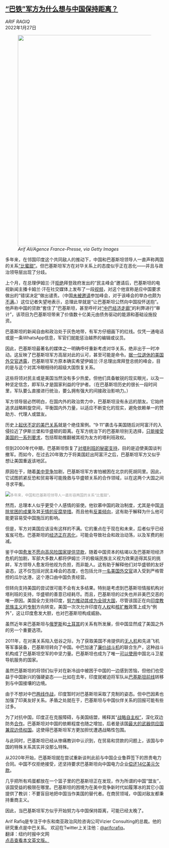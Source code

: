 <!--1643267223000-->
[“巴铁”军方为什么想与中国保持距离？](https://cn.nytimes.com/opinion/20220127/pakistan-united-states-china/)
------

<address>ARIF RAGIQ</address><time pudate="2022-01-27 02:52:15" datetime="2022-01-27 02:52:15">2022年1月27日</time><figure><img src="https://images.weserv.nl/?url=static01.nyt.com/images/2022/01/24/opinion/21Rafiq1/21Rafiq1-master1050.jpg" width="1050" height="670"><figcaption> <cite>Arif Ali/Agence France-Presse, via Getty Images</cite></figcaption></figure><section><p>多年来，在邻国印度这个共同敌人的推动下，中国和巴基斯坦领导人一直声称两国的关系<a rel="noopener noreferrer" target="_blank" href="https://www.telegraph.co.uk/news/worldnews/asia/pakistan/10161516/China-Pakistan-friendship-sweeter-than-honey-says-Nawaz-Sharif.html">“比蜜甜”</a>。但巴基斯坦军方在对华关系上的态度似乎正在恶化——并且与政治领导层出现了分歧。</p><p>上个月，在总理伊姆兰·汗<a rel="noopener noreferrer" target="_blank" href="https://www.brookings.edu/blog/order-from-chaos/2021/12/13/pakistan-skipped-the-us-summit-for-democracy-why/" title="Link: https://www.brookings.edu/blog/order-from-chaos/2021/12/13/pakistan-skipped-the-us-summit-for-democracy-why/">拒绝</a>拜登政府发出的“民主峰会”邀请后，巴基斯坦的电视新闻主播卡姆兰·汗在社交媒体上发布了一段<a rel="noopener noreferrer" target="_blank" href="https://twitter.com/AajKamranKhan/status/1470735302566166529" title="Link: https://twitter.com/AajKamranKhan/status/1470735302566166529">视频</a>，对这个他宣称是应中国要求做出的“错误决定”做出谴责。（中国<a rel="noopener noreferrer" target="_blank" href="https://www.npr.org/2021/12/09/1062530356/china-biden-democracy-summit" title="Link: https://www.npr.org/2021/12/09/1062530356/china-biden-democracy-summit">未被邀请</a>参加峰会，对于该峰会的举办也颇为<a rel="noopener noreferrer" target="_blank" href="https://foreignpolicy.com/2021/12/10/china-response-biden-democracy-summit/" title="Link: https://foreignpolicy.com/2021/12/10/china-response-biden-democracy-summit/">不满</a>。）这位记者失望地表示，总理此举就是“让巴基斯坦公然向中国投怀送抱”。他声称中国的贷款“套住了”巴基斯坦，甚至呼吁对<a rel="noopener noreferrer" target="_blank" href="https://cpecwire.com/analysis/china-pakistan-economic-corridor-what-is-cpec-faq/" title="Link: https://cpecwire.com/analysis/china-pakistan-economic-corridor-what-is-cpec-faq/">“中巴经济走廊”</a>的利弊进行“审计”，该项目为巴基斯坦带来了价值数十亿美元由债务驱动的能源和基础设施投资。</p><p>巴基斯坦的新闻自由和政治处于灰色地带，有军方仔细画下的红线。仅凭一通电话或是一条WhatsApp信息，军官们就能惩治越界的编辑或议员。</p><p>因此，巴基斯坦最著名的媒体之一明确呼吁重新考虑对华关系，绝非出于一时冲动。这反映了巴基斯坦军方高层对此的认可，甚至可能是命令。<a rel="noopener noreferrer" target="_blank" href="https://www.usnews.com/news/world/articles/2021-12-10/china-undermines-bidens-democracy-summit-by-forcing-pakistan-not-to-attend" title="Link: https://www.usnews.com/news/world/articles/2021-12-10/china-undermines-bidens-democracy-summit-by-forcing-pakistan-not-to-attend">据一位退休的美国外交官透露</a>，巴基斯坦军方原本确实希望伊姆兰·汗总理出席拜登总统的峰会，目的是与这个对其冷眼相待的超级大国恢复关系。</p><p>这些将领对民主或是美国当然没有多少热爱。但他们具备敏锐的现实眼光，以及一种坚定信念，即军队才是国家利益的守护者。（在巴基斯坦历史的很长一段时间里，军队要么直接进行统治，要么拥有强大的间接政治影响力。）</p><p>军方领导层必然明白，在国内外的政治势力中，巴基斯坦没有永远的朋友。它始终追求战略斡旋空间，平衡国内外力量，以适应不断变化的现实，避免依赖单一的赞助方、代理人或盟友。</p><p>历史上<a rel="noopener noreferrer" target="_blank" href="https://www.usip.org/publications/2011/04/negotiating-pakistani-us-relationship-one-step-time" title="Link: https://www.usip.org/publications/2011/04/negotiating-pakistani-us-relationship-one-step-time">起伏不定的美巴关系</a>就是个绝佳案例。“9·11”袭击与美国随后对阿富汗的入侵拉近了伊斯兰堡和华盛顿的距离。在军方统治下的巴基斯坦别无选择，<a href="https://www.nytimes.com/2006/09/22/world/asia/22pakistan.html" title="Link: https://www.nytimes.com/2006/09/22/world/asia/22pakistan.html">只能接受美国的一系列要求</a>，包括帮助推翻被其视为友方的塔利班政权。</p><p>但到2000年代中期，巴基斯坦恢复了<a rel="noopener noreferrer" target="_blank" href="https://www.brookings.edu/opinions/pakistan-taliban-and-the-afghan-quagmire/" title="Link: https://www.brookings.edu/opinions/pakistan-taliban-and-the-afghan-quagmire/">对塔利班的秘密支持</a>，目的是迫使美国谈判撤军。而如今，在过去20年致力于将美国赶出阿富汗之后，巴基斯坦军方又似乎想让美国重返该地区。</p><p>原因在于，随着<a rel="noopener noreferrer" target="_blank" href="https://globelynews.com/world/us-china-cold-war/" title="Link: https://globelynews.com/world/us-china-cold-war/">美中竞争</a>加剧，巴基斯坦军方害怕被困在北京的死胡同里。因此，它试图抓紧反恐和贸易等可能挽救与华盛顿关系的合作领域，以在这两个大国之间寻求平衡。</p><p><img src="https://images.weserv.nl/?url=static01.nyt.com/images/2022/01/24/opinion/21Rafiq2/merlin_162400428_66f90c91-ab87-4472-96ab-4e16f1b838f9-master1050.jpg"><small style="color: #999;">多年来，中国和巴基斯坦领导人一直形容两国的关系“比蜜甜”。</small></p><p>然而，总理本人似乎更受个人感情的驱使。他钦慕中国的政治制度，尤其是中国<a rel="noopener noreferrer" target="_blank" href="https://www.geo.tv/latest/368573-china-is-a-role-model-for-developing-countries-in-poverty-alleviation-pm-imran-khan" title="Link: https://www.geo.tv/latest/368573-china-is-a-role-model-for-developing-countries-in-poverty-alleviation-pm-imran-khan">消除贫困的成果</a>及其<a rel="noopener noreferrer" target="_blank" href="https://www.dawn.com/news/1509698" title="Link: https://www.dawn.com/news/1509698">无情的反腐举措</a>。而且他有<a rel="noopener noreferrer" target="_blank" href="https://www.reuters.com/article/us-pakistan-election-usa-analysis-idUSKBN1KH21N" title="Link: https://www.reuters.com/article/us-pakistan-election-usa-analysis-idUSKBN1KH21N">反美倾向</a>，这有助于解释为什么他可能更容易受中国施压的影响。</p><p>但是，军方对美国应该没有这样的不满。它的重点在于现在和未来，后者似乎已经岌岌可危。巴基斯坦的<a rel="noopener noreferrer" target="_blank" href="https://www.france24.com/en/live-news/20220119-pakistan-s-economic-woes-put-pm-khan-s-future-in-doubt">经济正在恶化</a>，可能会导致社会和政治动荡，以及军费的削减。</p><p>鉴于中国<a href="https://cn.nytimes.com/business/20180702/china-belt-and-road-slows/" title="Link: https://cn.nytimes.com/business/20180702/china-belt-and-road-slows/">愈发不愿向高风险国家提供贷款</a>，随着中国资本的枯竭以及巴基斯坦经济危机的加剧，军部大多数人都将伊姆兰·汗的极端民族主义视为效果适得其反的挑衅，军方领导人愈发将他视为负担，而非能人。这有助于解释他们对华盛顿的友好姿态，这不仅包括对民主峰会的态度，也包括允许<a rel="noopener noreferrer" target="_blank" href="https://pk.usembassy.gov/u-s-charge%E2%80%AFdaffaires%E2%80%AFa-i-angela%E2%80%AFaggeler%E2%80%AFvisits-gwadar/">一名美国外交官</a>进入受到严格管控的瓜尔达港，这个港口由中国负责经营。</p><p>但转向支持美国的尝试很可能不会有太多结果。特别是考虑到巴基斯坦情报机构对塔利班的支持，华盛顿的善意已经耗尽。而且，巴基斯坦的过失也并非美巴交恶的唯一原因。美国全力支持印度，<a rel="noopener noreferrer" target="_blank" href="https://www.foreignaffairs.com/articles/india/2019-08-12/india-dividend" title="Link: https://www.foreignaffairs.com/articles/india/2019-08-12/india-dividend">努力推动其成为全球大国</a>，尽管该国正在向<a rel="noopener noreferrer" target="_blank" href="https://globelynews.com/south-asia/what-is-hindutva/" title="Link: https://globelynews.com/south-asia/what-is-hindutva/">印度教民族主义</a>的<a rel="noopener noreferrer" target="_blank" href="https://www.bbc.com/news/world-asia-india-56393944" title="Link: https://www.bbc.com/news/world-asia-india-56393944">专制</a>方向转变。美国一次次允许印度在<a rel="noopener noreferrer" target="_blank" href="https://twocircles.net/2021dec10/444331.html">人权</a>和<a rel="noopener noreferrer" target="_blank" href="https://thebulletin.org/2016/02/taking-stock-the-us-india-nuclear-deal-10-years-later/" title="Link: https://thebulletin.org/2016/02/taking-stock-the-us-india-nuclear-deal-10-years-later/">核扩散</a>政策上成为“例外”，这让印度愈发大胆，也对巴基斯坦构成威胁。</p><p>虽然近年来巴基斯坦与<a rel="noopener noreferrer" target="_blank" href="https://nationalinterest.org/feature/pakistan-russias-new-best-friend-13945" title="Link: https://nationalinterest.org/feature/pakistan-russias-new-best-friend-13945">俄罗斯</a>和<a rel="noopener noreferrer" target="_blank" href="https://www.mei.edu/publications/turkey-pakistan-entente-muslim-middle-powers-align-eurasia" title="Link: https://www.mei.edu/publications/turkey-pakistan-entente-muslim-middle-powers-align-eurasia">土耳其</a>的关系有所发展，但中国显然成了美国之外的另一个重要选项。</p><p>2011年，在对美关系陷入低谷之际，为了获取美国不肯提供的<a rel="noopener noreferrer" target="_blank" href="https://nationalinterest.org/blog/the-buzz/china-appears-have-secretly-sold-pakistan-large-combat-drone-24054" title="Link: https://nationalinterest.org/blog/the-buzz/china-appears-have-secretly-sold-pakistan-large-combat-drone-24054">无人机</a>和先进飞机等军事装备，巴基斯坦转向了中国。中巴加速了<a rel="noopener noreferrer" target="_blank" href="https://www.reuters.com/article/us-china-pakistan/china-to-expedite-delivery-of-50-fighter-jets-to-pakistan-idUSTRE74J2QK20110520">廉价战斗机</a>的联合生产，这种战斗机构成了巴基斯坦空军的中坚力量。巴基斯坦也成为了唯一<a href="https://cn.nytimes.com/asia-pacific/20181220/pakistan-china-belt-road-military/">可以使用</a>中国北斗卫星导航服务的国家。</p><p>虽然巴基斯坦的将领们似乎对在新冷战中被困于中国的一边感到苦恼，但他们也受益于中国新兴的强硬姿态——比如在去年，印度就被迫将军队从<a rel="noopener noreferrer" target="_blank" href="https://www.scmp.com/week-asia/politics/article/3151296/china-india-border-new-delhi-redirects-pakistan-facing-troops" title="Link: https://www.scmp.com/week-asia/politics/article/3151296/china-india-border-new-delhi-redirects-pakistan-facing-troops">巴基斯坦前线</a>转移到与中国接壤的边境。</p><p>由于不想对中巴<a rel="noopener noreferrer" target="_blank" href="https://www.stimson.org/2021/the-challenge-of-a-two-front-war-indias-china-pakistan-dilemma/" title="Link: https://www.stimson.org/2021/the-challenge-of-a-two-front-war-indias-china-pakistan-dilemma/">两线作战</a>，印度暂时对巴基斯坦采取了克制的姿态。但中巴因素也加强了印美友好关系。矛盾之处就在于，巴基斯坦与中国伙伴关系的回报可能有些过多。</p><p>为了对抗中国，印度正在克服障碍，与美国结盟，稀释其“<a rel="noopener noreferrer" target="_blank" href="https://carnegieendowment.org/2021/03/03/non-allied-forever-india-s-grand-strategy-according-to-subrahmanyam-jaishankar-pub-83974" title="Link: https://carnegieendowment.org/2021/03/03/non-allied-forever-india-s-grand-strategy-according-to-subrahmanyam-jaishankar-pub-83974">战略自主权”</a>，深化双边防务<a rel="noopener noreferrer" target="_blank" href="https://www.defensenews.com/space/2020/10/28/india-us-sign-intel-sharing-agreement-amid-tension-with-neighboring-china/">合作</a>。巴基斯坦对中国的依赖程度也随之增加，后者是该国<a rel="noopener noreferrer" target="_blank" href="https://www.thenews.com.pk/print/899701-largest-external-debt-stocks-pakistan-among-top-10-countries#:~:text=In%20South%20Asia%2C%20debt%20to,%2C%20Pakistan%2C%20and%20Sri%20Lanka." title="Link: https://www.thenews.com.pk/print/899701-largest-external-debt-stocks-pakistan-among-top-10-countries#:~:text=In%20South%20Asia%2C%20debt%20to,%2C%20Pakistan%2C%20and%20Sri%20Lanka.">最大的武器供应国兼双边债权国</a>。这使得巴基斯坦军方更加担忧遭遇战略性包围。</p><p>与此同时，巴基斯坦已经从惨痛教训中认识到，在贸易和贷款的问题上，该国与中国的特殊关系其实并没那么特殊。</p><p>从2020年开始，巴基斯坦就在尝试重新谈判此前与中国企业鲁莽签下的昂贵电力合同。中国不仅拒绝接受，还坚持要求巴基斯坦向中国电力企业<a rel="noopener noreferrer" target="_blank" href="https://www.dawn.com/news/1648054" title="Link: https://www.dawn.com/news/1648054">偿还14亿美元欠款</a>。</p><p>几乎把所有鸡蛋都放在一个篮子里的巴基斯坦正在发现，作为所谓的中国“盟友”，该国受益的极限在哪里。巴基斯坦的困境为在美中竞争新时代如履薄冰的其它小国提供了教训：不要盲目地把中国当作美国的替代者。在商贸领域，中国对敌友都秉持重商主义。</p><p>因此，当巴基斯坦军方似乎开始努力与中国保持距离，可能已经太晚了。</p></section><footer><p>Arif Rafiq是专注于中东和南亚政治风险咨询公司Vizier Consulting的总裁。他的研究重点是中巴关系。 欢迎在Twitter上关注他：<a rel="nofollow" target="_blank" href="https://www.twitter.com/arifcrafiq">@arifcrafiq</a>。<br>翻译：纽约时报中文网<br><a rel="nofollow" target="_blank" href="https://www.nytimes.com/2022/01/23/opinion/pakistan-united-states-china.html">点击查看本文英文版。</a></p></footer>
